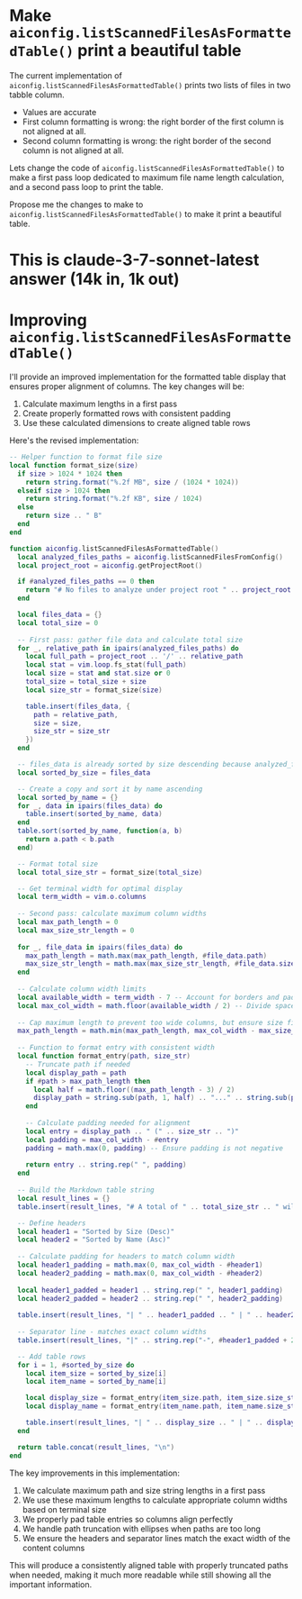 # Make `aiconfig.listScannedFilesAsFormattedTable()` print a beautiful table 

The current implementation of `aiconfig.listScannedFilesAsFormattedTable()` prints two lists of files in two tabble column.

- Values are accurate
- First column formatting is wrong: the right border of the first column is not aligned at all.
- Second column formatting is wrong: the right border of the second column is not aligned at all.

Lets change the code of `aiconfig.listScannedFilesAsFormattedTable()` to make a first pass loop dedicated to maximum file name length calculation, 
and a second pass loop to print the table.

Propose me the changes to make to `aiconfig.listScannedFilesAsFormattedTable()` to make it print a beautiful table. 



# This is claude-3-7-sonnet-latest answer (14k in, 1k out)

# Improving `aiconfig.listScannedFilesAsFormattedTable()` 

I'll provide an improved implementation for the formatted table display that ensures proper alignment of columns. The key changes will be:

1. Calculate maximum lengths in a first pass
2. Create properly formatted rows with consistent padding
3. Use these calculated dimensions to create aligned table rows

Here's the revised implementation:

```lua
-- Helper function to format file size
local function format_size(size)
  if size > 1024 * 1024 then
    return string.format("%.2f MB", size / (1024 * 1024))
  elseif size > 1024 then
    return string.format("%.2f KB", size / 1024)
  else
    return size .. " B"
  end
end

function aiconfig.listScannedFilesAsFormattedTable()
  local analyzed_files_paths = aiconfig.listScannedFilesFromConfig()
  local project_root = aiconfig.getProjectRoot()

  if #analyzed_files_paths == 0 then
    return "# No files to analyze under project root " .. project_root
  end

  local files_data = {}
  local total_size = 0
  
  -- First pass: gather file data and calculate total size
  for _, relative_path in ipairs(analyzed_files_paths) do
    local full_path = project_root .. '/' .. relative_path
    local stat = vim.loop.fs_stat(full_path)
    local size = stat and stat.size or 0
    total_size = total_size + size
    local size_str = format_size(size)

    table.insert(files_data, {
      path = relative_path,
      size = size,
      size_str = size_str
    })
  end

  -- files_data is already sorted by size descending because analyzed_files_paths was
  local sorted_by_size = files_data

  -- Create a copy and sort it by name ascending
  local sorted_by_name = {}
  for _, data in ipairs(files_data) do
    table.insert(sorted_by_name, data)
  end
  table.sort(sorted_by_name, function(a, b)
    return a.path < b.path
  end)

  -- Format total size
  local total_size_str = format_size(total_size)

  -- Get terminal width for optimal display
  local term_width = vim.o.columns
  
  -- Second pass: calculate maximum column widths
  local max_path_length = 0
  local max_size_str_length = 0
  
  for _, file_data in ipairs(files_data) do
    max_path_length = math.max(max_path_length, #file_data.path)
    max_size_str_length = math.max(max_size_str_length, #file_data.size_str)
  end
  
  -- Calculate column width limits
  local available_width = term_width - 7 -- Account for borders and padding
  local max_col_width = math.floor(available_width / 2) -- Divide space evenly
  
  -- Cap maximum length to prevent too wide columns, but ensure size fits
  max_path_length = math.min(max_path_length, max_col_width - max_size_str_length - 4) -- Allow for size and padding
  
  -- Function to format entry with consistent width
  local function format_entry(path, size_str)
    -- Truncate path if needed
    local display_path = path
    if #path > max_path_length then
      local half = math.floor((max_path_length - 3) / 2)
      display_path = string.sub(path, 1, half) .. "..." .. string.sub(path, -half)
    end
    
    -- Calculate padding needed for alignment
    local entry = display_path .. " (" .. size_str .. ")"
    local padding = max_col_width - #entry
    padding = math.max(0, padding) -- Ensure padding is not negative
    
    return entry .. string.rep(" ", padding)
  end
  
  -- Build the Markdown table string
  local result_lines = {}
  table.insert(result_lines, "# A total of " .. total_size_str .. " will be analyzed under project root " .. project_root .. ":\n")

  -- Define headers
  local header1 = "Sorted by Size (Desc)"
  local header2 = "Sorted by Name (Asc)"
  
  -- Calculate padding for headers to match column width
  local header1_padding = math.max(0, max_col_width - #header1)
  local header2_padding = math.max(0, max_col_width - #header2)
  
  local header1_padded = header1 .. string.rep(" ", header1_padding)
  local header2_padded = header2 .. string.rep(" ", header2_padding)
  
  table.insert(result_lines, "| " .. header1_padded .. " | " .. header2_padded .. " |")
  
  -- Separator line - matches exact column widths
  table.insert(result_lines, "|" .. string.rep("-", #header1_padded + 2) .. "|" .. string.rep("-", #header2_padded + 2) .. "|")

  -- Add table rows
  for i = 1, #sorted_by_size do
    local item_size = sorted_by_size[i]
    local item_name = sorted_by_name[i]

    local display_size = format_entry(item_size.path, item_size.size_str)
    local display_name = format_entry(item_name.path, item_name.size_str)

    table.insert(result_lines, "| " .. display_size .. " | " .. display_name .. " |")
  end

  return table.concat(result_lines, "\n")
end
```

The key improvements in this implementation:

1. We calculate maximum path and size string lengths in a first pass
2. We use these maximum lengths to calculate appropriate column widths based on terminal size
3. We properly pad table entries so columns align perfectly
4. We handle path truncation with ellipses when paths are too long
5. We ensure the headers and separator lines match the exact width of the content columns

This will produce a consistently aligned table with properly truncated paths when needed, making it much more readable while still showing all the important information.

